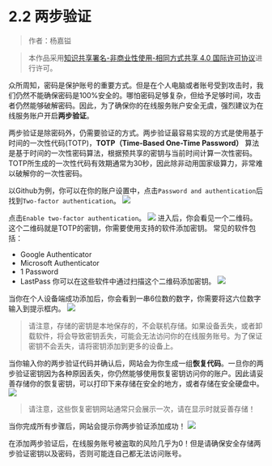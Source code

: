 # 2.2 两步验证

> 作者：杨嘉镒

>本作品采用<a rel="license" href="http://creativecommons.org/licenses/by-nc-sa/4.0/">知识共享署名-非商业性使用-相同方式共享 4.0 国际许可协议</a>进行许可。

众所周知，密码是保护账号的重要方式。但是在个人电脑或者账号受到攻击时，我们仍然不能确保密码是100%安全的。哪怕密码足够复杂，但给予足够时间，攻击者仍然能够破解密码。因此，为了确保你的在线服务账户安全无虞，强烈建议为在线服务账户开启**两步验证**。

两步验证是除密码外，仍需要验证的方式。两步验证最容易实现的方式是使用基于时间的一次性代码(TOTP)，**TOTP（Time-Based One-Time Password）** 算法是基于时间的一次性密码算法，根据预共享的密钥与当前时间计算一次性密码。TOTP所生成的一次性代码有效期通常为30秒，因此除非动用国家级算力，非常难以破解你的一次性密码。

以Github为例，你可以在你的账户设置中，点击`Password and authentication`后找到`Two-factor authentication`。
![](安全上网手册/Image/Github-Two-factor.png)

点击`Enable two-factor authentication`。
![](安全上网手册/Image/Two-factor.png)
进入后，你会看见一个二维码。这个二维码就是TOTP的密钥，你需要使用支持的软件添加密钥。
常见的软件包括：
+ Google Authenticator
+ Microsoft Authenticator
+ 1 Password
+ LastPass
你可以在这些软件中通过扫描这个二维码添加密钥。
![](安全上网手册/Image/two-factor-2.png)

当你在个人设备端成功添加后，你会看到一串6位数的数字，你需要将这六位数字输入到提示框内。
![](安全上网手册/Image/google-auth.png)

>请注意，存储的密钥是本地保存的，不会联机存储。如果设备丢失，或者卸载软件，将会导致密钥丢失，可能会无法访问你的在线服务账号。为了保证密钥不会丢失，请将密钥添加到更多的设备上。

当你输入你的两步验证代码并确认后，网站会为你生成一组**恢复代码**。一旦你的两步验证密钥因为各种原因丢失，你仍然能够使用恢复密钥访问你的账户。因此请妥善存储你的恢复密钥，可以打印下来存储在安全的地方，或者存储在安全硬盘中。
![](安全上网手册/Image/recover-codes.png)

>请注意，这些恢复密钥网站通常只会展示一次，请在显示时就妥善存储！

当你完成所有步骤后，网站会提示你两步验证添加成功！
![](安全上网手册/Image/two-factor-finish.png)

在添加两步验证后，在线服务账号被盗取的风险几乎为0！但是请确保安全存储两步验证密钥以及密码，否则可能连自己都无法访问账号。